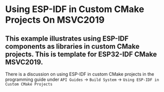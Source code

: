# Using ESP-IDF in Custom CMake Projects On MSVC2019

This example illustrates using ESP-IDF components as libraries in custom CMake projects. This is template for ESP32-IDF CMake MSVC2019.
---

There is a discussion on using ESP-IDF in custom CMake projects in the programming guide under `API Guides` -> `Build System` -> `Using ESP-IDF in Custom CMake Projects`
